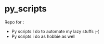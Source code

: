 # py_scripts
Repo for :
<ul>
  <li>Py scripts I do to automate my lazy stuffs ;-)</li>
  <li>Py scripts i do as hobbie as well</li>

